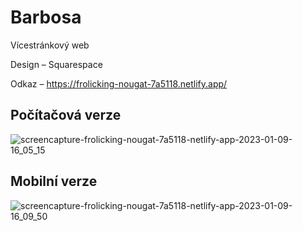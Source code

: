 # Barbosa

Vícestránkový web

Design – Squarespace

Odkaz – https://frolicking-nougat-7a5118.netlify.app/

## Počítačová verze

![screencapture-frolicking-nougat-7a5118-netlify-app-2023-01-09-16_05_15](https://user-images.githubusercontent.com/104247778/211344884-fe53505f-efa5-42f9-baee-6537c806cf4b.png)

## Mobilní verze

![screencapture-frolicking-nougat-7a5118-netlify-app-2023-01-09-16_09_50](https://user-images.githubusercontent.com/104247778/211344941-8d96e529-bc7b-4db0-9805-8c9302b0cd1a.png)
